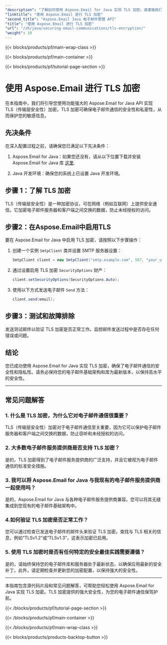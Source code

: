 ```yaml
---
"description": "了解如何使用 Aspose.Email for Java 实现 TLS 加密。请遵循我们提供的分步指南（包含源代码和常见问题解答），实现安全的电子邮件通信。"
"linktitle": "使用 Aspose.Email 进行 TLS 加密"
"second_title": "Aspose.Email Java 电子邮件管理 API"
"title": "使用 Aspose.Email 进行 TLS 加密"
"url": "/zh/java/securing-email-communications/tls-encryption/"
"weight": 10
---
```


{{< blocks/products/pf/main-wrap-class >}}

{{< blocks/products/pf/main-container >}}

{{< blocks/products/pf/tutorial-page-section >}}

# 使用 Aspose.Email 进行 TLS 加密


在本指南中，我们将引导您使用功能强大的 Aspose.Email for Java API 实现 TLS（传输层安全性）加密。TLS 加密可确保电子邮件通信的安全性和私密性，从而保护您的敏感信息。

## 先决条件

在深入配置过程之前，请确保您已满足以下先决条件：

1. Aspose.Email for Java：如果您还没有，请从以下位置下载并安装 Aspose.Email for Java 库 [这里](https://releases。aspose.com/email/java/).

2. Java 开发环境：确保您的系统上已设置 Java 开发环境。

## 步骤 1：了解 TLS 加密

TLS（传输层安全性）是一种加密协议，可在网络（例如互联网）上提供安全通信。它加密电子邮件服务器和客户端之间交换的数据，防止未经授权的访问。

## 步骤2：在Aspose.Email中启用TLS

要在 Aspose.Email for Java 中启用 TLS 加密，请按照以下步骤操作：

1. 创建一个实例 `SmtpClient` 类并设置 SMTP 服务器设置：

   ```java
   SmtpClient client = new SmtpClient("smtp.example.com", 587, "your_username", "your_password");
   ```

2. 通过设置启用 TLS 加密 `SecurityOptions` 财产：

   ```java
   client.setSecurityOptions(SecurityOptions.Auto);
   ```

3. 使用以下方式发送电子邮件 `Send` 方法：

   ```java
   client.send(email);
   ```

## 步骤3：测试和故障排除

发送测试邮件以验证 TLS 加密是否正常工作。监控邮件发送过程中是否存在任何错误或问题。

## 结论

您已成功使用 Aspose.Email for Java 实现 TLS 加密，确保了电子邮件通信的安全性和隐私性。请务必保持您的电子邮件基础架构和库为最新版本，以保持高水平的安全性。

---

## 常见问题解答

### 1. 什么是 TLS 加密，为什么它对电子邮件通信很重要？

TLS（传输层安全性）加密对于电子邮件通信至关重要，因为它可以保护电子邮件服务器和客户端之间交换的数据，防止窃听和未经授权的访问。

### 2. 大多数电子邮件服务提供商是否支持 TLS 加密？

是的，TLS 加密得到了电子邮件服务提供商的广泛支持，并且它被视为电子邮件通信的标准安全措施。

### 3. 我可以将 Aspose.Email for Java 与我现有的电子邮件服务提供商一起使用吗？

是的，Aspose.Email for Java 与各种电子邮件服务提供商兼容。您可以将其无缝集成到您现有的电子邮件基础架构中。

### 4.如何验证 TLS 加密是否正常工作？

您可以通过检查已发送电子邮件的邮件头来验证 TLS 加密。查找与 TLS 相关的信息，例如“TLSv1.2”或“TLSv1.3”，这表示加密已启用。

### 5. 使用 TLS 加密时是否有任何特定的安全最佳实践需要遵循？

是的，请始终保持您的电子邮件库和服务器处于最新状态，以确保应用最新的安全补丁。此外，请定期检查并更新您的加密配置，以保持强大的安全性。

---

本指南包含源代码片段和常见问题解答，可帮助您轻松使用 Aspose.Email for Java 实现 TLS 加密。TLS 加密提供的强大安全性，为您的电子邮件通信保驾护航。

{{< /blocks/products/pf/tutorial-page-section >}}

{{< /blocks/products/pf/main-container >}}

{{< /blocks/products/pf/main-wrap-class >}}

{{< blocks/products/products-backtop-button >}}